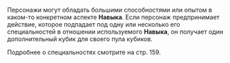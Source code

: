 Персонажи могут обладать большими способностями или опытом в каком-то конкретном аспекте **Навыка**. Если персонаж предпринимает действие, которое подпадает под одну или несколько его специальностей в отношении используемого **Навыка**, он получает один дополнительный кубик для своего пула кубиков. 

Подробнее о специальностях смотрите на стр. 159.
